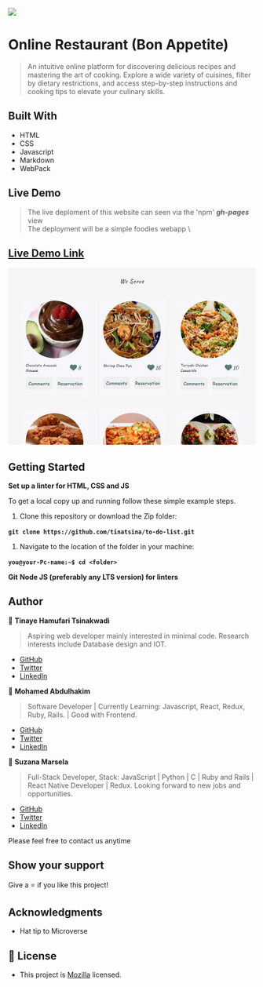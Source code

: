 ![](https://img.shields.io/badge/Microverse-blueviolet)

# Online Restaurant (Bon Appetite)

> An intuitive online platform for discovering delicious recipes and mastering the art of cooking. Explore a wide variety of cuisines, filter by dietary restrictions, and access step-by-step instructions and cooking tips to elevate your culinary skills.

## Built With

- HTML
- CSS
- Javascript
- Markdown
- WebPack

## Live Demo

> The live deploment of this website can seen via the 'npm' ***gh-pages*** view \
> The deployment will be a simple foodies webapp \

## [Live Demo Link](https://tinatsina.github.io/online-kitchen/)

![Image of recipes here](/src/images/recipes.jpg)

## Getting Started

**Set up a linter for HTML, CSS and JS**

To get a local copy up and running follow these simple example steps.

1. Clone this repository or download the Zip folder:

**``git clone https://github.com/tinatsina/to-do-list.git``**

1. Navigate to the location of the folder in your machine:

**``you@your-Pc-name:~$ cd <folder>``**

**Git**
**Node JS (preferably any LTS version) for linters**

## Author

👤 **Tinaye Hamufari Tsinakwadi**

> Aspiring web developer mainly interested in minimal code. Research interests include Database design and IOT.

- [GitHub](https://github.com/tinatsina)
- [Twitter](https://twitter.com/TinayeT)
- [LinkedIn](https://www.linkedin.com/in/tinayetsina/)

👤 **Mohamed Abdulhakim**

> Software Developer | Currently Learning: Javascript, React, Redux, Ruby, Rails. | Good with Frontend.

- [GitHub](https://github.com/MohamedCK)
- [Twitter](https://twitter.com/MohamedCK0)
- [LinkedIn](https://www.linkedin.com/in/mohamed-abdulhakim-2868521b6/)

👤 **Suzana Marsela**

> Full-Stack Developer, Stack: JavaScript | Python | C | Ruby and Rails | React Native Developer | Redux. Looking forward to new jobs and opportunities.

- [GitHub](https://github.com/Suzi216)
- [Twitter](https://twitter.com/suzanamarsela)
- [LinkedIn](https://tr.linkedin.com/in/suzana-marsela-674900154)

Please feel free to contact us anytime

## Show your support

Give a ⭐️ if you like this project!

## Acknowledgments

- Hat tip to Microverse

## 📝 License

- This project is [Mozilla](./LICENSE) licensed.
